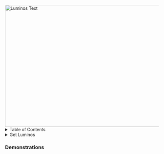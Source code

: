 <img width="1800" height="400" alt="Luminos Text" src="https://github.com/user-attachments/assets/d755fdd2-b920-41f2-9029-24a7ff02f19a" />

<details>
<summary>Table of Contents</summary>
  
  <ul>
    <li><a href="Demonstrations">Demonstrations</a></li>
    <li><a href="Plugin Presets">Plugin Presets</a></li>
    <li><a href="User Presets">User Presets</a></li>
    <li><a href="Autosaves">Autosaves</a></li>
    <li><a href="FAQ">FAQ</a></li>
  </ul>
</details>

<details>
<summary>Get Luminos</summary>

  <ul>
    <li>Itch - https://glitching-dreams.itch.io/luminos</li>
    <li>BuiltByBIt - </li>
  </ul>
</details>

<h3 id="Demonstrations">Demonstrations</h3>
